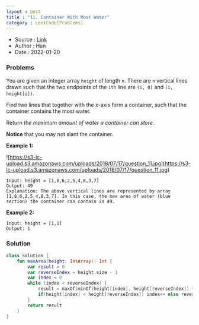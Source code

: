 ```yaml
---
layout : post 
title : "11. Container With Most Water"
category : LeetCode[Problems]
---
```


* Source : [Link](https://leetcode.com/problems/container-with-most-water/)
* Author : Han
* Date   : 2022-01-20

### Problems
You are given an integer array `height` of length `n`. There are `n` vertical lines drawn such that the two endpoints of the `ith` line are `(i, 0)` and `(i, height[i])`.

Find two lines that together with the x-axis form a container, such that the container contains the most water.

Return *the maximum amount of water a container can store*.

**Notice** that you may not slant the container.

**Example 1:**

![https://s3-lc-upload.s3.amazonaws.com/uploads/2018/07/17/question_11.jpg](https://s3-lc-upload.s3.amazonaws.com/uploads/2018/07/17/question_11.jpg)

```
Input: height = [1,8,6,2,5,4,8,3,7]
Output: 49
Explanation: The above vertical lines are represented by array [1,8,6,2,5,4,8,3,7]. In this case, the max area of water (blue section) the container can contain is 49.

```

**Example 2:**

```
Input: height = [1,1]
Output: 1

```


### Solution

```kotlin
class Solution {
    fun maxArea(height: IntArray): Int {
        var result = 0
        var reverseIndex = height.size - 1
        var index = 0
        while (index < reverseIndex) {
            result = maxOf(minOf(height[index], height[reverseIndex]) * (reverseIndex - index), result)
            if(height[index] < height[reverseIndex]) index++ else reverseIndex--
        }
        return result
    }
} 
```
